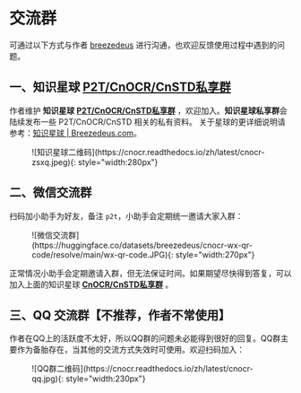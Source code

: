 
# 交流群 
可通过以下方式与作者 [breezedeus](https://github.com/breezedeus) 进行沟通，也欢迎反馈使用过程中遇到的问题。

## 一、知识星球 [**P2T/CnOCR/CnSTD私享群**](https://t.zsxq.com/FEYZRJQ) 

作者维护 **知识星球** [**P2T/CnOCR/CnSTD私享群**](https://t.zsxq.com/FEYZRJQ) ，欢迎加入。**知识星球私享群**会陆续发布一些 P2T/CnOCR/CnSTD 相关的私有资料。
关于星球的更详细说明请参考：[知识星球 | Breezedeus.com](https://www.breezedeus.com/article/zsxq)。

<figure markdown>
![知识星球二维码](https://cnocr.readthedocs.io/zh/latest/cnocr-zsxq.jpeg){: style="width:280px"}
</figure>


## 二、微信交流群

扫码加小助手为好友，备注 `p2t`，小助手会定期统一邀请大家入群：

<figure markdown>
![微信交流群](https://huggingface.co/datasets/breezedeus/cnocr-wx-qr-code/resolve/main/wx-qr-code.JPG){: style="width:270px"}
</figure>

正常情况小助手会定期邀请入群，但无法保证时间。如果期望尽快得到答复，可以加入上面的知识星球 [**CnOCR/CnSTD私享群**](https://t.zsxq.com/FEYZRJQ) 。


## 三、QQ 交流群【不推荐，作者不常使用】

作者在QQ上的活跃度不太好，所以QQ群的问题未必能得到很好的回复。QQ群主要作为备胎存在，当其他的交流方式失效时可使用。欢迎扫码加入：

<figure markdown>
![QQ群二维码](https://cnocr.readthedocs.io/zh/latest/cnocr-qq.jpg){: style="width:230px"}
</figure>


